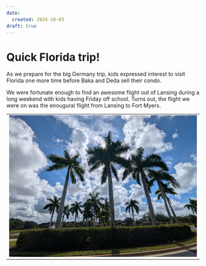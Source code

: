 ```yaml
---
date:
  created: 2024-10-03
draft: true
---
```


# Quick Florida trip!

As we prepare for the big Germany trip, kids expressed interest to visit Florida one more time before Baka and Deda sell their condo.
<!-- more -->

We were fortunate enough to find an awesome flight out of Lansing during a long weekend with kids having Friday off school. Turns out, the flight we were on was the enougural flight from Lansing to Fort Myers. 

|                                       |
|:-------------------------------------:|
| ![Cool](/images/palmtrees.jpg "Tonejito") |